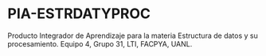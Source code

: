 # PIA-ESTRDATYPROC
Producto Integrador de Aprendizaje para la materia Estructura de datos y su procesamiento. Equipo 4, Grupo 31, LTI, FACPYA, UANL.
